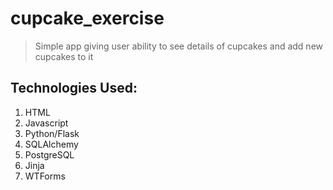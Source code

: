 # cupcake_exercise

>Simple app giving user ability to see details of cupcakes and add new cupcakes to it

## Technologies Used:
1. HTML
2. Javascript
3. Python/Flask
4. SQLAlchemy
5. PostgreSQL
6. Jinja
7. WTForms


